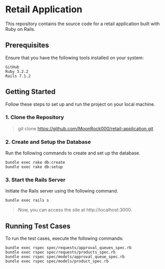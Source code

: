  # Retail Application
This repository contains the source code for a retail application built with Ruby on Rails.

## Prerequisites
Ensure that you have the following tools installed on your system:

```
GitHub
Ruby 3.2.2
Rails 7.1.2
```
## Getting Started
Follow these steps to set up and run the project on your local machine.

### 1. Clone the Repository


>git clone https://github.com/MoonRock000/retail-application.git

### 2. Create and Setup the Database
Run the following commands to create and set up the database.
```
bundle exec rake db:create
bundle exec rake db:setup
```
### 3. Start the Rails Server
Initiate the Rails server using the following command.
```
bundle exec rails s
````
>Now, you can access the site at http://localhost:3000.

## Running Test Cases
To run the test cases, execute the following commands:


```
bundle exec rspec spec/requests/approval_queues_spec.rb
bundle exec rspec spec/requests/products_spec.rb
bundle exec rspec spec/models/approval_queue_spec.rb
bundle exec rspec spec/models/product_spec.rb
```
